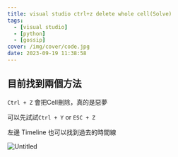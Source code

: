 ```yaml
---
title: visual studio ctrl+z delete whole cell(Solve)
tags:
  - [visual studio]
  - [python]
  - [gossip]
cover: /img/cover/code.jpg
date: 2023-09-19 11:38:58
---
```

## 目前找到兩個方法

`Ctrl + Z` 會把Cell刪除，真的是惡夢

可以先試試`Ctrl + Y` or `ESC + Z`

左邊 Timeline 也可以找到過去的時間線

![Untitled](https://file.notion.so/f/f/aa7d30ee-c6ed-4ce4-91c8-c79bede1cbaf/9ae092de-942f-4088-86fc-ac3a7f03c092/Untitled.png?id=516418d1-581d-41a0-9137-b9b1bc9ea977&table=block&spaceId=aa7d30ee-c6ed-4ce4-91c8-c79bede1cbaf&expirationTimestamp=1695182400000&signature=zYLrzk0XP9isfsTMP-mlpl-YZgNsHERxx7DcOIQd6xA&downloadName=Untitled.png)